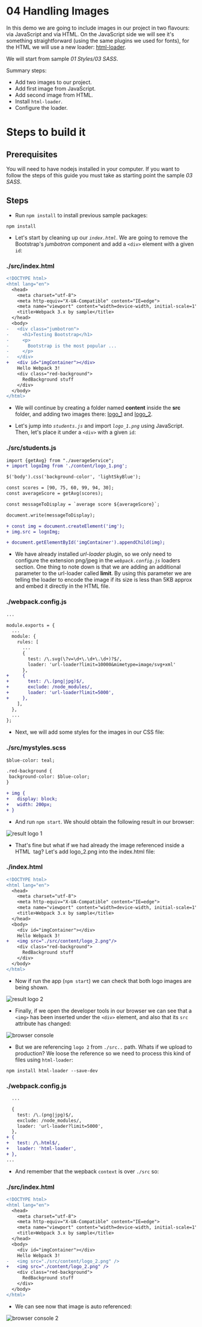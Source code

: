 # 04 Handling Images

In this demo we are going to include images in our project in two flavours: via JavaScript and via HTML.
On the JavaScript side we will see it's something straightforward (using the same plugins we used for fonts), for the HTML we will use a new loader: [html-loader](https://github.com/webpack-contrib/html-loader).

We will start from sample _01 Styles/03 SASS_.

Summary steps:
 - Add two images to our project.
 - Add first image from JavaScript.
 - Add second image from HTML.
 - Install `html-loader`.
 - Configure the loader.

# Steps to build it

## Prerequisites

You will need to have nodejs installed in your computer. If you want to follow the steps of this guide you must take as starting point the sample _03 SASS_.

## Steps

- Run `npm install` to install previous sample packages:

```
npm install
```

- Let's start by cleaning up our *`index.html`*. We are going to remove the Bootstrap's *jumbotron* component and add a `<div>` element with a given `id`:

### ./src/index.html
```diff
<!DOCTYPE html>
<html lang="en">
  <head>
    <meta charset="utf-8">
    <meta http-equiv="X-UA-Compatible" content="IE=edge">
    <meta name="viewport" content="width=device-width, initial-scale=1">
    <title>Webpack 3.x by sample</title>
  </head>
  <body>
-   <div class="jumbotron">
-     <h1>Testing Bootstrap</h1>
-     <p>
-       Bootstrap is the most popular ...
-     </p>
-   </div>
+   <div id="imgContainer"></div>
    Hello Webpack 3!
    <div class="red-background">
      RedBackground stuff
    </div>
  </body>
</html>

```

- We will continue by creating a folder named **content** inside the **src** folder, and adding two images there: [logo_1](./src/content/logo_1.png) and [logo_2](./src/content/logo_2.png).

- Let's jump into *`students.js`* and import *`logo_1.png`* using JavaScript. 
Then, let's place it under a `<div>` with a given `id`:

### ./src/students.js
```diff
import {getAvg} from "./averageService";
+ import logoImg from './content/logo_1.png';

$('body').css('background-color', 'lightSkyBlue');

const scores = [90, 75, 60, 99, 94, 30];
const averageScore = getAvg(scores);

const messageToDisplay = `average score ${averageScore}`;

document.write(messageToDisplay);

+ const img = document.createElement('img');
+ img.src = logoImg;

+ document.getElementById('imgContainer').appendChild(img);
```

- We have already installed *url-loader* plugin, so we only need to configure the extension png/jpeg in the *`webpack.config.js`* loaders section. One thing to note down is that we are adding an additional parameter to the url-loader called **limit**. By using this parameter we are telling the loader to encode the image if its size is less than 5KB approx and embed it directly in the HTML file.

### ./webpack.config.js
```diff
...

module.exports = {
  ...
  module: {
    rules: [
      ...
      {
        test: /\.svg(\?v=\d+\.\d+\.\d+)?$/,
        loader: 'url-loader?limit=10000&mimetype=image/svg+xml'
      },
+     {
+       test: /\.(png|jpg)$/,
+       exclude: /node_modules/,
+       loader: 'url-loader?limit=5000',
+     },
    ],
  },
  ...
};

```

- Next, we will add some styles for the images in our CSS file:

### ./src/mystyles.scss
```diff
$blue-color: teal;

.red-background {
 background-color: $blue-color;
}

+ img {
+   display: block;
+   width: 200px;
+ }

```

- And run `npm start`. We should obtain the following result in our browser:

![result logo 1](../../99%20Readme%20Resources/01%20Styles/04%20Handling%20Images/result%20logo%201.png)

- That's fine but what if we had already the image referenced inside a HTML <img> tag? Let's add logo_2.png into the index.html file:

### ./index.html
```diff
<!DOCTYPE html>
<html lang="en">
  <head>
    <meta charset="utf-8">
    <meta http-equiv="X-UA-Compatible" content="IE=edge">
    <meta name="viewport" content="width=device-width, initial-scale=1">
    <title>Webpack 3.x by sample</title>
  </head>
  <body>
    <div id="imgContainer"></div>
    Hello Webpack 3!
+   <img src="./src/content/logo_2.png"/>
    <div class="red-background">
      RedBackground stuff
    </div>
  </body>
</html>

```

- Now if run the app (`npm start`) we can check that both logo images are being shown.

![result logo 2](../../99%20Readme%20Resources/01%20Styles/04%20Handling%20Images/result%20logo%202.png)

- Finally, if we open the developer tools in our browser we can see that a `<img>` has been inserted under the `<div>` element, and also that its `src` attribute has changed:

![browser console](../../99%20Readme%20Resources/01%20Styles/04%20Handling%20Images/browser%20console.png)

- But we are referencing `logo 2` from `./src..` path. Whats if we upload to production? We loose the reference so we need to process this kind of files using `html-loader`:

```
npm install html-loader --save-dev
```

### ./webpack.config.js

```diff
  ...

  {
    test: /\.(png|jpg)$/,
    exclude: /node_modules/,
    loader: 'url-loader?limit=5000',
  },
+ {
+   test: /\.html$/,
+   loader: 'html-loader',
+ },
...
```

- And remember that the wepback `context` is over `./src` so:

### ./src/index.html

```diff
<!DOCTYPE html>
<html lang="en">
  <head>
    <meta charset="utf-8">
    <meta http-equiv="X-UA-Compatible" content="IE=edge">
    <meta name="viewport" content="width=device-width, initial-scale=1">
    <title>Webpack 3.x by sample</title>
  </head>
  <body>
    <div id="imgContainer"></div>
    Hello Webpack 3!
-   <img src="./src/content/logo_2.png" />
+   <img src="./content/logo_2.png" />
    <div class="red-background">
      RedBackground stuff
    </div>
  </body>
</html>

```

- We can see now that image is auto referenced:

![browser console 2](../../99%20Readme%20Resources/01%20Styles/04%20Handling%20Images/browser%20console%202.png)
